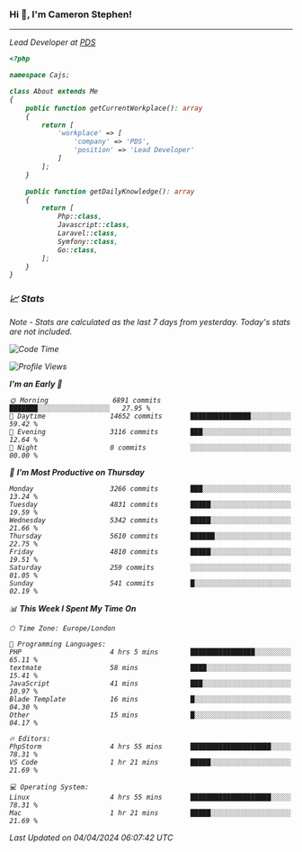 ### Hi 👋, I'm Cameron Stephen!
<hr>
<p><em>Lead Developer at <a href="https://prindatasolutions.co.uk">PDS</a></p>


```php
<?php

namespace Cajs;

class About extends Me
{
    public function getCurrentWorkplace(): array
    {
        return [
            'workplace' => [
                'company' => 'PDS',
                'position' => 'Lead Developer'
            ]
        ];
    }

    public function getDailyKnowledge(): array
    {
        return [
            Php::class,
            Javascript::class,
            Laravel::class,
            Symfony::class,
            Go::class,
        ];
    }
}
```

### 📈 Stats
<p><em>Note - Stats are calculated as the last 7 days from yesterday. Today's stats are not included.</em></p>


<!--START_SECTION:waka-->
![Code Time](http://img.shields.io/badge/Code%20Time-3%2C751%20hrs%2024%20mins-blue)

![Profile Views](http://img.shields.io/badge/Profile%20Views-0-blue)

**I'm an Early 🐤** 

```text
🌞 Morning                6891 commits        ███████░░░░░░░░░░░░░░░░░░   27.95 % 
🌆 Daytime                14652 commits       ███████████████░░░░░░░░░░   59.42 % 
🌃 Evening                3116 commits        ███░░░░░░░░░░░░░░░░░░░░░░   12.64 % 
🌙 Night                  0 commits           ░░░░░░░░░░░░░░░░░░░░░░░░░   00.00 % 
```
📅 **I'm Most Productive on Thursday** 

```text
Monday                   3266 commits        ███░░░░░░░░░░░░░░░░░░░░░░   13.24 % 
Tuesday                  4831 commits        █████░░░░░░░░░░░░░░░░░░░░   19.59 % 
Wednesday                5342 commits        █████░░░░░░░░░░░░░░░░░░░░   21.66 % 
Thursday                 5610 commits        ██████░░░░░░░░░░░░░░░░░░░   22.75 % 
Friday                   4810 commits        █████░░░░░░░░░░░░░░░░░░░░   19.51 % 
Saturday                 259 commits         ░░░░░░░░░░░░░░░░░░░░░░░░░   01.05 % 
Sunday                   541 commits         █░░░░░░░░░░░░░░░░░░░░░░░░   02.19 % 
```


📊 **This Week I Spent My Time On** 

```text
🕑︎ Time Zone: Europe/London

💬 Programming Languages: 
PHP                      4 hrs 5 mins        ████████████████░░░░░░░░░   65.11 % 
textmate                 58 mins             ████░░░░░░░░░░░░░░░░░░░░░   15.41 % 
JavaScript               41 mins             ███░░░░░░░░░░░░░░░░░░░░░░   10.97 % 
Blade Template           16 mins             █░░░░░░░░░░░░░░░░░░░░░░░░   04.30 % 
Other                    15 mins             █░░░░░░░░░░░░░░░░░░░░░░░░   04.17 % 

🔥 Editors: 
PhpStorm                 4 hrs 55 mins       ████████████████████░░░░░   78.31 % 
VS Code                  1 hr 21 mins        █████░░░░░░░░░░░░░░░░░░░░   21.69 % 

💻 Operating System: 
Linux                    4 hrs 55 mins       ████████████████████░░░░░   78.31 % 
Mac                      1 hr 21 mins        █████░░░░░░░░░░░░░░░░░░░░   21.69 % 
```


 Last Updated on 04/04/2024 06:07:42 UTC
<!--END_SECTION:waka-->
